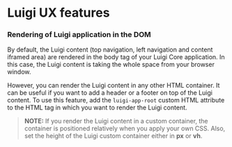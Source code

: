 
# Luigi UX features

### Rendering of Luigi application in the DOM

By default, the Luigi content (top navigation, left navigation and content iframed area) are rendered in the body tag of your Luigi Core application. In this case, the Luigi content is taking the whole space from your browser window.

However, you can render the Luigi content in any other HTML container. It can be useful if you want to add a header or a footer on top of the Luigi content. To use this feature, add the `luigi-app-root` custom HTML attribute to the HTML tag in which you want to render the Luigi content.

>**NOTE:** If you render the Luigi content in a custom container, the container is positioned relatively when you apply your own CSS. Also, set the height of the Luigi custom container either in **px** or **vh**.
